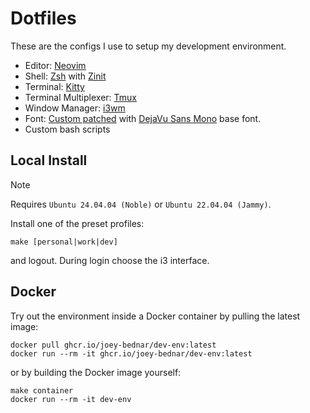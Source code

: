 # Dotfiles

These are the configs I use to setup my development environment.
- Editor: [Neovim](https://github.com/neovim/neovim)
- Shell: [Zsh](https://www.zsh.org) with [Zinit](https://github.com/zdharma-continuum/zinit)
- Terminal: [Kitty](https://github.com/kovidgoyal/kitty)
- Terminal Multiplexer: [Tmux](https://github.com/tmux/tmux)
- Window Manager: [i3wm](https://github.com/i3/i3)
- Font: [Custom patched](https://github.com/ryanoasis/nerd-fonts#font-patcher) with [DejaVu Sans Mono](https://dejavu-fonts.github.io/) base font. 
- Custom bash scripts

## Local Install

> [!NOTE]
> Requires `Ubuntu 24.04.04 (Noble)` or `Ubuntu 22.04.04 (Jammy)`.

Install one of the preset profiles:
```
make [personal|work|dev]
```

and logout. During login choose the i3 interface.

## Docker

Try out the environment inside a Docker container by pulling the latest image:
```
docker pull ghcr.io/joey-bednar/dev-env:latest
docker run --rm -it ghcr.io/joey-bednar/dev-env:latest
```
or by building the Docker image yourself:
```
make container
docker run --rm -it dev-env
```
